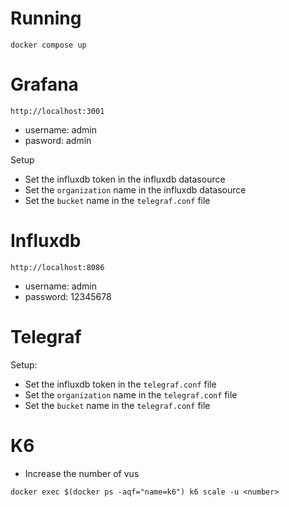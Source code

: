 # Running

```
docker compose up
```

# Grafana

`http://localhost:3001`

- username: admin
- pasword: admin

Setup

- Set the influxdb token in the influxdb datasource
- Set the `organization` name in the influxdb datasource
- Set the `bucket` name in the `telegraf.conf` file

# Influxdb

`http://localhost:8086`

- username: admin
- password: 12345678

# Telegraf

Setup:

- Set the influxdb token in the `telegraf.conf` file
- Set the `organization` name in the `telegraf.conf` file
- Set the `bucket` name in the `telegraf.conf` file

# K6

- Increase the number of vus

```shell
docker exec $(docker ps -aqf="name=k6") k6 scale -u <number>
```
